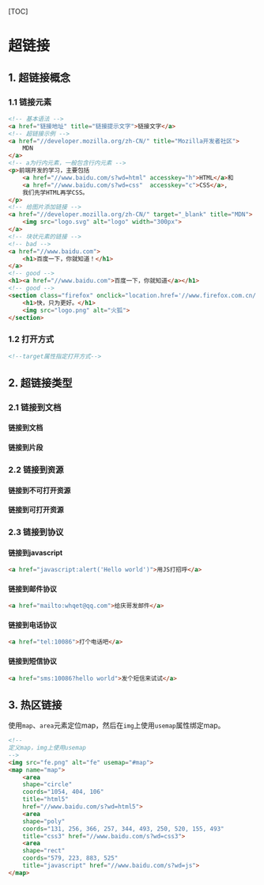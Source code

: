 [TOC]



# 超链接

## 1. 超链接概念

### 1.1 链接元素

```html
<!-- 基本语法 -->
<a href="链接地址" title="链接提示文字">链接文字</a>
<!-- 超链接示例 -->
<a href="//developer.mozilla.org/zh-CN/" title="Mozilla开发者社区">
    MDN
</a>
<!-- a为行内元素，一般包含行内元素 -->
<p>前端开发的学习，主要包括
	<a href="//www.baidu.com/s?wd=html" accesskey="h">HTML</a>和
	<a href="//www.baidu.com/s?wd=css"	accesskey="c">CSS</a>,
	我们先学HTML再学CSS。
</p>
<!-- 给图片添加链接 -->
<a href="//developer.mozilla.org/zh-CN/" target="_blank" title="MDN">
	<img src="logo.svg" alt="logo" width="300px">
</a>
<!-- 块状元素的链接 -->
<!-- bad -->
<a href="//www.baidu.com">
	<h1>百度一下，你就知道！</h1>
</a>
<!-- good -->
<h1><a href="//www.baidu.com">百度一下，你就知道</a></h1>
<!-- good -->
<section class="firefox" onclick="location.href='//www.firefox.com.cn/'">
	<h1>快，只为更好。</h1>
	<img src="logo.png" alt="火狐">
</section>
```

### 1.2 打开方式

```html
<!--target属性指定打开方式-->

```

## 2. 超链接类型

### 2.1 链接到文档

#### 链接到文档

#### 链接到片段

### 2.2 链接到资源

#### 链接到不可打开资源

#### 链接到可打开资源

### 2.3 链接到协议

#### 链接到javascript

```html
<a href="javascript:alert('Hello world')">用JS打招呼</a>
```

#### 链接到邮件协议

```html
<a href="mailto:whqet@qq.com">给庆哥发邮件</a>
```

#### 链接到电话协议

```html
<a href="tel:10086">打个电话吧</a>
```

#### 链接到短信协议

```html
<a href="sms:10086?hello world">发个短信来试试</a>
```

## 3. 热区链接

使用`map`、`area`元素定位map，然后在`img`上使用`usemap`属性绑定map。

```html
<!-- 
定义map，img上使用usemap
-->
<img src="fe.png" alt="fe" usemap="#map">
<map name="map">
    <area 
	shape="circle" 
	coords="1054, 404, 106" 
	title="html5" 
	href="//www.baidu.com/s?wd=html5">
    <area 
	shape="poly" 
	coords="131, 256, 366, 257, 344, 493, 250, 520, 155, 493" 
	title="css3" href="//www.baidu.com/s?wd=css3">
    <area 
	shape="rect" 
	coords="579, 223, 883, 525" 
	title="javascript" href="//www.baidu.com/s?wd=js">
</map>
```



